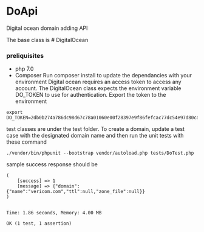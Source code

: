 # DoApi
Digital ocean domain adding API

The base class is # DigitalOcean

### preliquisites
- php 7.0
- Composer
Run composer install to update the dependancies with your environment
Digital ocean requires an access token to access any account. The DigitalOcean class expects the environment variable DO_TOKEN to use for authentication. Export the token to the environment

```
export DO_TOKEN=2db0b274a786dc98d67c78a01060e00f28397e9f86fefcac77dc54e97d80ca31

```

test classes are under the test folder. To create a domain, update a test case with the designated domain name and then run the unit tests with these command

```
./vendor/bin/phpunit --bootstrap vendor/autoload.php tests/DoTest.php

```
sample success response should be
```
(
    [success] => 1
    [message] => {"domain":{"name":"vericom.com","ttl":null,"zone_file":null}}
)


Time: 1.86 seconds, Memory: 4.00 MB

OK (1 test, 1 assertion)

```
